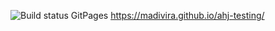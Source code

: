 ![Build status](https://ci.appveyor.com/api/projects/status/eclwxd3ydgyb83qv?svg=true)
 GitPages https://madivira.github.io/ahj-testing/